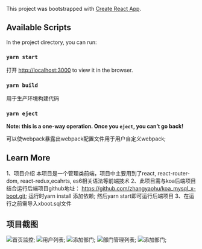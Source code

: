 This project was bootstrapped with [Create React App](https://github.com/facebook/create-react-app).

## Available Scripts

In the project directory, you can run:

### `yarn start`

打开 [http://localhost:3000](http://localhost:3000) to view it in the browser.

### `yarn build`

用于生产环境构建代码

### `yarn eject`

**Note: this is a one-way operation. Once you `eject`, you can’t go back!**

可以使webpack暴露出webpack配置文件用于用户自定义webpack;

## Learn More
1、项目介绍
本项目是一个管理类前端，项目中主要用到了react, react-router-dom, react-redux,ecahrts, es6相关语法等前端技术
2、此项目需与koa后端项目结合运行后端项目github地址：
https://github.com/zhangyaohu/koa_mysql_x-boot.git;
运行时yarn install 添加依赖;
然后yarn start即可运行后端项目
3、在运行之前需导入xboot.sql文件


## 项目截图
![首页监控](https://github.com/zhangyaohu/x-boot-website/tree/master/src/image/home-monitor.png);
![用户列表](https://github.com/zhangyaohu/x-boot-website/tree/master/src/image/add-user-list.png);
![添加部门](https://github.com/zhangyaohu/x-boot-website/tree/master/src/image/add-department-01.png);
![部门管理列表](https://github.com/zhangyaohu/x-boot-website/tree/master/src/image/department-manage.png);
![添加部门](https://github.com/zhangyaohu/x-boot-website/tree/master/src/image/add-department.png);